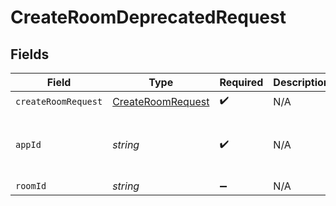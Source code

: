 # CreateRoomDeprecatedRequest


## Fields

| Field                                                         | Type                                                          | Required                                                      | Description                                                   | Example                                                       |
| ------------------------------------------------------------- | ------------------------------------------------------------- | ------------------------------------------------------------- | ------------------------------------------------------------- | ------------------------------------------------------------- |
| `createRoomRequest`                                           | [CreateRoomRequest](../../Models/Shared/CreateRoomRequest.md) | :heavy_check_mark:                                            | N/A                                                           |                                                               |
| `appId`                                                       | *string*                                                      | :heavy_check_mark:                                            | N/A                                                           | app-af469a92-5b45-4565-b3c4-b79878de67d2                      |
| `roomId`                                                      | *string*                                                      | :heavy_minus_sign:                                            | N/A                                                           | 2swovpy1fnunu                                                 |